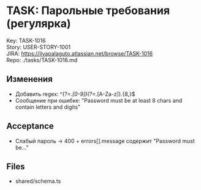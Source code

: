 # TASK: Парольные требования (регулярка)
Key: TASK-1016  
Story: USER-STORY-1001  
JIRA: https://ilyapalaguto.atlassian.net/browse/TASK-1016  
Repo: ./tasks/TASK-1016.md

## Изменения
- Добавить regex: ^(?=.*[0-9])(?=.*[A-Za-z]).{8,}$
- Сообщение при ошибке: "Password must be at least 8 chars and contain letters and digits"

## Acceptance
- Слабый пароль → 400 + errors[].message содержит "Password must be..."

## Files
- shared/schema.ts
